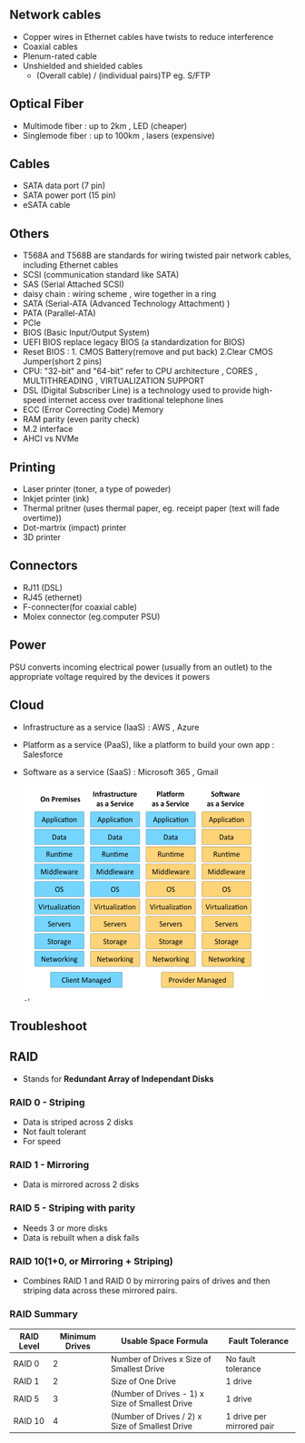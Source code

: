 ## Network cables

- Copper wires in Ethernet cables have twists to reduce interference
- Coaxial cables
- Plenum-rated cable
- Unshielded and shielded cables
  - (Overall cable) / (individual pairs)TP eg. S/FTP

## Optical Fiber

- Multimode fiber : up to 2km , LED (cheaper)
- Singlemode fiber : up to 100km , lasers (expensive)

## Cables

- SATA data port (7 pin)
- SATA power port (15 pin)
- eSATA cable

## Others

- T568A and T568B are standards for wiring twisted pair network cables, including Ethernet cables
- SCSI (communication standard like SATA)
- SAS (Serial Attached SCSI)
- daisy chain : wiring scheme , wire together in a ring
- SATA (Serial-ATA (Advanced Technology Attachment) )
- PATA (Parallel-ATA)
- PCIe
- BIOS (Basic Input/Output System)
- UEFI BIOS replace legacy BIOS (a standardization for BIOS)
- Reset BIOS : 1. CMOS Battery(remove and put back) 2.Clear CMOS Jumper(short 2 pins)
- CPU: "32-bit" and "64-bit" refer to CPU architecture , CORES , MULTITHREADING , VIRTUALIZATION SUPPORT
- DSL (Digital Subscriber Line) is a technology used to provide high-speed internet access over traditional telephone lines
- ECC (Error Correcting Code) Memory
- RAM parity (even parity check)
- M.2 interface
- AHCI vs NVMe

## Printing

- Laser printer (toner, a type of poweder)
- Inkjet printer (ink)
- Thermal pritner (uses thermal paper, eg. receipt paper (text will fade overtime))
- Dot-martrix (impact) printer
- 3D printer

## Connectors

- RJ11 (DSL)
- RJ45 (ethernet)
- F-connecter(for coaxial cable)
- Molex connector (eg.computer PSU)

## Power

PSU converts incoming electrical power (usually from an outlet) to the appropriate voltage required by the devices it powers

## Cloud

- Infrastructure as a service (IaaS) : AWS , Azure
- Platform as a service (PaaS), like a platform to build your own app : Salesforce
- Software as a service (SaaS) : Microsoft 365 , Gmail

  ![alt text](image.png)

## Troubleshoot

## RAID

- Stands for **Redundant Array of Independant Disks**

### RAID 0 - Striping

- Data is striped across 2 disks
- Not fault tolerant
- For speed

### RAID 1 - Mirroring

- Data is mirrored across 2 disks

### RAID 5 - Striping with parity

- Needs 3 or more disks
- Data is rebuilt when a disk fails

### RAID 10(1+0, or Mirroring + Striping)

- Combines RAID 1 and RAID 0 by mirroring pairs of drives and then striping data across these mirrored pairs.

### RAID Summary

| RAID Level | Minimum Drives | Usable Space Formula                            | Fault Tolerance           |
| ---------- | -------------- | ----------------------------------------------- | ------------------------- |
| RAID 0     | 2              | Number of Drives x Size of Smallest Drive       | No fault tolerance        |
| RAID 1     | 2              | Size of One Drive                               | 1 drive                   |
| RAID 5     | 3              | (Number of Drives - 1) x Size of Smallest Drive | 1 drive                   |
| RAID 10    | 4              | (Number of Drives / 2) x Size of Smallest Drive | 1 drive per mirrored pair |
